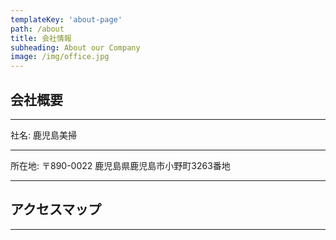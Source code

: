 ```yaml
---
templateKey: 'about-page'
path: /about
title: 会社情報
subheading: About our Company
image: /img/office.jpg
---
```

## 会社概要

---

社名: 鹿児島美掃

---

所在地: 〒890-0022 鹿児島県鹿児島市小野町3263番地

---

## アクセスマップ

---
